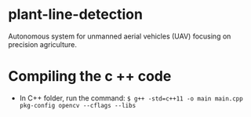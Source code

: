 # plant-line-detection
Autonomous system for unmanned aerial vehicles (UAV) focusing on precision agriculture.

# Compiling the c ++ code
  - In C++ folder, run the command: `$ g++ -std=c++11 -o main main.cpp pkg-config opencv --cflags --libs`
